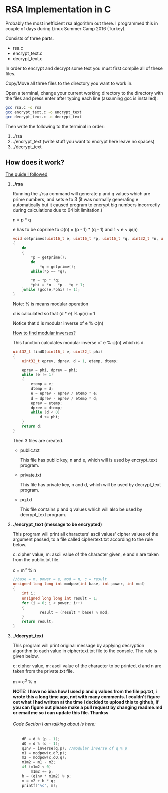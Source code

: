 # RSA Implementation in C
Probably the most inefficient rsa algorithm out there. I programmed this in couple of days during Linux Summer Camp 2016 (Turkey).

Consists of three parts.
* rsa.c
* encrypt_text.c
* decrypt_text.c

In order to encrypt and decrypt some text you must first compile all of these files.

Copy/Move all three files to the directory you want to work in.

Open a terminal, change your current working directory to the directory with the files and press enter after typing each line (assuming gcc is installed):
```bash
gcc rsa.c -o rsa
gcc encrypt_text.c -o encrypt_text
gcc decrypt_text.c -o decrypt_text
```

Then write the following to the terminal in order:
1. ./rsa
2. ./encrypt_text (write stuff you want to encrypt here leave no spaces)
2. ./decrypt_text

## How does it work?
[The guide I followed](https://www.cs.utexas.edu/~mitra/honors/soln.html)

1. **./rsa**

    Running the ./rsa command will generate p and q values which are prime numbers, and sets e to 3 (it was normally generating e automatically but it caused program to encrypt big numbers incorrectly  during calculations due to 64 bit limitation.)

    n = p * q
   
    e has to be coprime to φ(n) = (p - 1) * (q - 1) and 1 < e < φ(n)

    ```c
    void setprimes(uint16_t e, uint16_t *p, uint16_t *q, uint32_t *n, uint32_t *phi) //φ(n) = phi
    {
	    do
	    {
		    *p = getprime();
		    do
			    *q = getprime();
		    while(*p == *q);

		    *n = *p * *q;
		    *phi = *n - *p - *q + 1;
	    }while (gcd(e,*phi) != 1);
    }
    ```
    Note: % is means modular operation

    d is calculated so that (d * e) % φ(n) = 1
    
    Notice that d is modular inverse of e % φ(n)

    [How to find modular inverses?](https://www.khanacademy.org/computing/computer-science/cryptography/modarithmetic/a/modular-inverses)

    This function calculates modular inverse of e % φ(n) which is d.
    ```c
    uint32_t findD(uint16_t e, uint32_t phi)
    {
	    uint32_t eprev, dprev, d = 1, etemp, dtemp;

	    eprev = phi, dprev = phi;
	    while (e != 1)
	    {
		    etemp = e;
		    dtemp = d;
		    e = eprev - eprev / etemp * e;
		    d = dprev - eprev / etemp * d;
		    eprev = etemp;
		    dprev = dtemp;
		    while (d < 0)
			    d += phi;
	    }
	    return d;
    }
    ```

    Then 3 files are created.

    * public.txt

       This file has public key, n and e, which will is used by encrypt_text program.
      
    * private.txt

       This file has private key, n and d, which will be used by decrypt_text program.

    * pq.txt

       This file contains p and q values which will also be used by decrypt_text program.
       
2. **./encrypt_text (message to be encrypted)**

    This program will print all characters' ascii values' cipher values of the argument passed, to a file called ciphertext.txt according to the rule below.
    
    c: cipher value, m: ascii value of the character given, e and n are taken from the public.txt file.
    
    c = m<sup>e</sup> % n

    ```c
    //base = m, power = e, mod = n, c = result
    unsigned long long int modpow(int base, int power, int mod)
    {
        int i;
        unsigned long long int result = 1;
        for (i = 0; i < power; i++)
        {
                result = (result * base) % mod;
        }
        return result;
    }
    ```

3. **./decrypt_text**

    This program will print original message by applying decryption algorithm to each value in ciphertext.txt file to the console. The rule is given below.

    c: cipher value, m: ascii value of the character to be printed, d and n are taken from the private.txt file.

    m = c<sup>d</sup> % n

    **NOTE: I have no idea how I used p and q values from the file pq.txt, i wrote this a long time ago, not with many comments. I couldn't figure out what I had written at the time i decided to upload this to github, if you can figure out please make a pull request by changing readme.md or email me so i can update this file. Thankss**
    
    ###### Code Section I am talking about is here:

    ```c
        dP = d % (p - 1);
        dQ = d % (q - 1);
        qInv = inverse(q,p); //modular inverse of q % p
        m1 = modpow(c,dP,p);
        m2 = modpow(c,dQ,q);
        m1m2 = m1 - m2;
        if (m1m2 < 0)
            m1m2 += p;
        h = (qInv * m1m2) % p;
        m = m2 + h * q;
	    printf("%c", m);
    ```